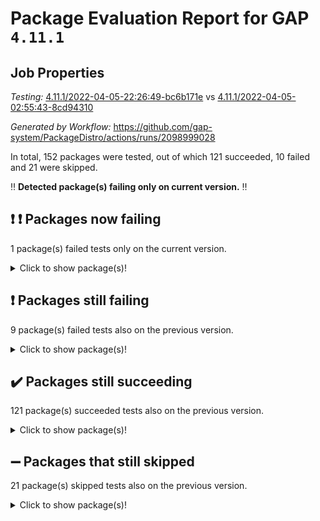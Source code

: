 # Package Evaluation Report for GAP `4.11.1`

## Job Properties

*Testing:* [4.11.1/2022-04-05-22:26:49-bc6b171e](https://github.com/gap-system/PackageDistro/blob/data/reports/4.11.1/2022-04-05-22:26:49-bc6b171e) vs [4.11.1/2022-04-05-02:55:43-8cd94310](https://github.com/gap-system/PackageDistro/blob/data/reports/4.11.1/2022-04-05-02:55:43-8cd94310)

*Generated by Workflow:* https://github.com/gap-system/PackageDistro/actions/runs/2098999028

In total, 152 packages were tested, out of which 121 succeeded, 10 failed and 21 were skipped.

:bangbang: **Detected package(s) failing only on current version.** :bangbang:

## :exclamation: :exclamation: Packages now failing

1 package(s) failed tests only on the current version.<details> <summary>Click to show package(s)!</summary>

- semigroups 4.0.0 [(failure)](https://github.com/gap-system/PackageDistro/runs/5841761301?check_suite_focus=true) vs semigroups 4.0.0 [(success)](None) <br>
</details>

## :exclamation: Packages still failing

9 package(s) failed tests also on the previous version.<details> <summary>Click to show package(s)!</summary>

- fining 1.4.1 [(failure)](https://github.com/gap-system/PackageDistro/runs/5841756926?check_suite_focus=true)<br>
- francy 1.2.4 [(failure)](https://github.com/gap-system/PackageDistro/runs/5841757240?check_suite_focus=true)<br>
- hap 1.38 [(failure)](https://github.com/gap-system/PackageDistro/runs/5841757858?check_suite_focus=true)<br>
- normalizinterface 1.3.2 [(failure)](https://github.com/gap-system/PackageDistro/runs/5841759920?check_suite_focus=true)<br>
- packagemanager 1.2 [(failure)](https://github.com/gap-system/PackageDistro/runs/5841760212?check_suite_focus=true)<br>
- recog 1.3.2 [(failure)](https://github.com/gap-system/PackageDistro/runs/5841761052?check_suite_focus=true)<br>
- transgrp 3.6.1 [(failure)](https://github.com/gap-system/PackageDistro/runs/5841762189?check_suite_focus=true)<br>
- unitlib 4.0.0 [(failure)](https://github.com/gap-system/PackageDistro/runs/5841762336?check_suite_focus=true)<br>
- yangbaxter 0.9.0 [(failure)](https://github.com/gap-system/PackageDistro/runs/5841762699?check_suite_focus=true)<br>
</details>

## :heavy_check_mark: Packages still succeeding

121 package(s) succeeded tests also on the previous version.<details> <summary>Click to show package(s)!</summary>

- ace 5.4 [(success)](https://github.com/gap-system/PackageDistro/runs/5841754963?check_suite_focus=true)<br>
- aclib 1.3.2 [(success)](https://github.com/gap-system/PackageDistro/runs/5841755032?check_suite_focus=true)<br>
- agt 0.2 [(success)](https://github.com/gap-system/PackageDistro/runs/5841755107?check_suite_focus=true)<br>
- alnuth 3.2.1 [(success)](https://github.com/gap-system/PackageDistro/runs/5841755182?check_suite_focus=true)<br>
- anupq 3.2.6 [(success)](https://github.com/gap-system/PackageDistro/runs/5841755241?check_suite_focus=true)<br>
- atlasrep 2.1.2 [(success)](https://github.com/gap-system/PackageDistro/runs/5841755311?check_suite_focus=true)<br>
- autodoc 2022.03.10 [(success)](https://github.com/gap-system/PackageDistro/runs/5841755360?check_suite_focus=true)<br>
- automata 1.15 [(success)](https://github.com/gap-system/PackageDistro/runs/5841755401?check_suite_focus=true)<br>
- automgrp 1.3.2 [(success)](https://github.com/gap-system/PackageDistro/runs/5841755454?check_suite_focus=true)<br>
- autpgrp 1.10.2 [(success)](https://github.com/gap-system/PackageDistro/runs/5841755500?check_suite_focus=true)<br>
- cap 2022.03-08 [(success)](https://github.com/gap-system/PackageDistro/runs/5841755553?check_suite_focus=true)<br>
- caratinterface 2.3.3 [(success)](https://github.com/gap-system/PackageDistro/runs/5841755622?check_suite_focus=true)<br>
- cddinterface 2020.06.24 [(success)](https://github.com/gap-system/PackageDistro/runs/5841755706?check_suite_focus=true)<br>
- circle 1.6.4 [(success)](https://github.com/gap-system/PackageDistro/runs/5841755747?check_suite_focus=true)<br>
- cohomolo 1.6.10 [(success)](https://github.com/gap-system/PackageDistro/runs/5841755784?check_suite_focus=true)<br>
- congruence 1.2.3 [(success)](https://github.com/gap-system/PackageDistro/runs/5841755832?check_suite_focus=true)<br>
- crime 1.6 [(success)](https://github.com/gap-system/PackageDistro/runs/5841755890?check_suite_focus=true)<br>
- crisp 1.4.5 [(success)](https://github.com/gap-system/PackageDistro/runs/5841755939?check_suite_focus=true)<br>
- crypting 0.10 [(success)](https://github.com/gap-system/PackageDistro/runs/5841755996?check_suite_focus=true)<br>
- cryst 4.1.24 [(success)](https://github.com/gap-system/PackageDistro/runs/5841756067?check_suite_focus=true)<br>
- crystcat 1.1.9 [(success)](https://github.com/gap-system/PackageDistro/runs/5841756121?check_suite_focus=true)<br>
- ctbllib 1.3.3 [(success)](https://github.com/gap-system/PackageDistro/runs/5841756171?check_suite_focus=true)<br>
- cubefree 1.19 [(success)](https://github.com/gap-system/PackageDistro/runs/5841756225?check_suite_focus=true)<br>
- curlinterface 2.2.2 [(success)](https://github.com/gap-system/PackageDistro/runs/5841756285?check_suite_focus=true)<br>
- cvec 2.7.5 [(success)](https://github.com/gap-system/PackageDistro/runs/5841756331?check_suite_focus=true)<br>
- datastructures 0.2.7 [(success)](https://github.com/gap-system/PackageDistro/runs/5841756375?check_suite_focus=true)<br>
- deepthought 1.0.5 [(success)](https://github.com/gap-system/PackageDistro/runs/5841756427?check_suite_focus=true)<br>
- design 1.7 [(success)](https://github.com/gap-system/PackageDistro/runs/5841756475?check_suite_focus=true)<br>
- difsets 2.3.1 [(success)](https://github.com/gap-system/PackageDistro/runs/5841756510?check_suite_focus=true)<br>
- digraphs 1.5.2 [(success)](https://github.com/gap-system/PackageDistro/runs/5841756552?check_suite_focus=true)<br>
- edim 1.3.5 [(success)](https://github.com/gap-system/PackageDistro/runs/5841756593?check_suite_focus=true)<br>
- example 4.3.0 [(success)](https://github.com/gap-system/PackageDistro/runs/5841756642?check_suite_focus=true)<br>
- factint 1.6.3 [(success)](https://github.com/gap-system/PackageDistro/runs/5841756747?check_suite_focus=true)<br>
- ferret 1.0.7 [(success)](https://github.com/gap-system/PackageDistro/runs/5841756800?check_suite_focus=true)<br>
- fga 1.4.0 [(success)](https://github.com/gap-system/PackageDistro/runs/5841756851?check_suite_focus=true)<br>
- float 1.0.3 [(success)](https://github.com/gap-system/PackageDistro/runs/5841756983?check_suite_focus=true)<br>
- format 1.4.3 [(success)](https://github.com/gap-system/PackageDistro/runs/5841757035?check_suite_focus=true)<br>
- forms 1.2.7 [(success)](https://github.com/gap-system/PackageDistro/runs/5841757088?check_suite_focus=true)<br>
- fplsa 1.2.5 [(success)](https://github.com/gap-system/PackageDistro/runs/5841757146?check_suite_focus=true)<br>
- fr 2.4.8 [(success)](https://github.com/gap-system/PackageDistro/runs/5841757190?check_suite_focus=true)<br>
- fwtree 1.3 [(success)](https://github.com/gap-system/PackageDistro/runs/5841757294?check_suite_focus=true)<br>
- gbnp 1.0.5 [(success)](https://github.com/gap-system/PackageDistro/runs/5841757330?check_suite_focus=true)<br>
- generalizedmorphismsforcap 2022.03-03 [(success)](https://github.com/gap-system/PackageDistro/runs/5841757369?check_suite_focus=true)<br>
- genss 1.6.6 [(success)](https://github.com/gap-system/PackageDistro/runs/5841757413?check_suite_focus=true)<br>
- gradedringforhomalg 2022.03-01 [(success)](https://github.com/gap-system/PackageDistro/runs/5841757451?check_suite_focus=true)<br>
- grape 4.8.5 [(success)](https://github.com/gap-system/PackageDistro/runs/5841757495?check_suite_focus=true)<br>
- groupoids 1.69 [(success)](https://github.com/gap-system/PackageDistro/runs/5841757540?check_suite_focus=true)<br>
- grpconst 2.6.2 [(success)](https://github.com/gap-system/PackageDistro/runs/5841757603?check_suite_focus=true)<br>
- guarana 0.96.3 [(success)](https://github.com/gap-system/PackageDistro/runs/5841757691?check_suite_focus=true)<br>
- guava 3.15 [(success)](https://github.com/gap-system/PackageDistro/runs/5841757777?check_suite_focus=true)<br>
- hapcryst 0.1.14 [(success)](https://github.com/gap-system/PackageDistro/runs/5841757956?check_suite_focus=true)<br>
- hecke 1.5.3 [(success)](https://github.com/gap-system/PackageDistro/runs/5841758038?check_suite_focus=true)<br>
- help 3.5 [(success)](https://github.com/gap-system/PackageDistro/runs/5841758167?check_suite_focus=true)<br>
- idrel 2.43 [(success)](https://github.com/gap-system/PackageDistro/runs/5841758285?check_suite_focus=true)<br>
- images 1.3.1 [(success)](https://github.com/gap-system/PackageDistro/runs/5841758395?check_suite_focus=true)<br>
- intpic 0.2.4 [(success)](https://github.com/gap-system/PackageDistro/runs/5841758476?check_suite_focus=true)<br>
- io 4.7.2 [(success)](https://github.com/gap-system/PackageDistro/runs/5841758539?check_suite_focus=true)<br>
- irredsol 1.4.3 [(success)](https://github.com/gap-system/PackageDistro/runs/5841758605?check_suite_focus=true)<br>
- json 2.1.0 [(success)](https://github.com/gap-system/PackageDistro/runs/5841758665?check_suite_focus=true)<br>
- jupyterkernel 1.4.1 [(success)](https://github.com/gap-system/PackageDistro/runs/5841758741?check_suite_focus=true)<br>
- jupyterviz 1.5.1 [(success)](https://github.com/gap-system/PackageDistro/runs/5841758780?check_suite_focus=true)<br>
- kan 1.34 [(success)](https://github.com/gap-system/PackageDistro/runs/5841758825?check_suite_focus=true)<br>
- kbmag 1.5.9 [(success)](https://github.com/gap-system/PackageDistro/runs/5841758899?check_suite_focus=true)<br>
- laguna 3.9.4 [(success)](https://github.com/gap-system/PackageDistro/runs/5841758947?check_suite_focus=true)<br>
- liealgdb 2.2.1 [(success)](https://github.com/gap-system/PackageDistro/runs/5841758997?check_suite_focus=true)<br>
- liepring 1.9.2 [(success)](https://github.com/gap-system/PackageDistro/runs/5841759063?check_suite_focus=true)<br>
- liering 2.4.2 [(success)](https://github.com/gap-system/PackageDistro/runs/5841759105?check_suite_focus=true)<br>
- linearalgebraforcap 2022.03-06 [(success)](https://github.com/gap-system/PackageDistro/runs/5841759163?check_suite_focus=true)<br>
- loops 3.4.1 [(success)](https://github.com/gap-system/PackageDistro/runs/5841759208?check_suite_focus=true)<br>
- lpres 1.0.3 [(success)](https://github.com/gap-system/PackageDistro/runs/5841759254?check_suite_focus=true)<br>
- majoranaalgebras 1.4 [(success)](https://github.com/gap-system/PackageDistro/runs/5841759304?check_suite_focus=true)<br>
- mapclass 1.4.5 [(success)](https://github.com/gap-system/PackageDistro/runs/5841759354?check_suite_focus=true)<br>
- matgrp 0.64 [(success)](https://github.com/gap-system/PackageDistro/runs/5841759416?check_suite_focus=true)<br>
- modisom 2.5.1 [(success)](https://github.com/gap-system/PackageDistro/runs/5841759465?check_suite_focus=true)<br>
- modulepresentationsforcap 2022.03-02 [(success)](https://github.com/gap-system/PackageDistro/runs/5841759530?check_suite_focus=true)<br>
- monoidalcategories 2022.03-02 [(success)](https://github.com/gap-system/PackageDistro/runs/5841759584?check_suite_focus=true)<br>
- nconvex 2020.11-04 [(success)](https://github.com/gap-system/PackageDistro/runs/5841759673?check_suite_focus=true)<br>
- nilmat 1.4.1 [(success)](https://github.com/gap-system/PackageDistro/runs/5841759745?check_suite_focus=true)<br>
- nock 1.5 [(success)](https://github.com/gap-system/PackageDistro/runs/5841759847?check_suite_focus=true)<br>
- nq 2.5.8 [(success)](https://github.com/gap-system/PackageDistro/runs/5841759985?check_suite_focus=true)<br>
- numericalsgps 1.3.0 [(success)](https://github.com/gap-system/PackageDistro/runs/5841760033?check_suite_focus=true)<br>
- openmath 11.5.0 [(success)](https://github.com/gap-system/PackageDistro/runs/5841760079?check_suite_focus=true)<br>
- orb 4.8.4 [(success)](https://github.com/gap-system/PackageDistro/runs/5841760137?check_suite_focus=true)<br>
- patternclass 2.4.2 [(success)](https://github.com/gap-system/PackageDistro/runs/5841760279?check_suite_focus=true)<br>
- permut 2.0.4 [(success)](https://github.com/gap-system/PackageDistro/runs/5841760321?check_suite_focus=true)<br>
- polenta 1.3.10 [(success)](https://github.com/gap-system/PackageDistro/runs/5841760451?check_suite_focus=true)<br>
- polymaking 0.8.6 [(success)](https://github.com/gap-system/PackageDistro/runs/5841760505?check_suite_focus=true)<br>
- primgrp 3.4.1 [(success)](https://github.com/gap-system/PackageDistro/runs/5841760572?check_suite_focus=true)<br>
- profiling 2.5.0 [(success)](https://github.com/gap-system/PackageDistro/runs/5841760634?check_suite_focus=true)<br>
- qpa 1.33 [(success)](https://github.com/gap-system/PackageDistro/runs/5841760718?check_suite_focus=true)<br>
- quagroup 1.8.3 [(success)](https://github.com/gap-system/PackageDistro/runs/5841760839?check_suite_focus=true)<br>
- radiroot 2.9 [(success)](https://github.com/gap-system/PackageDistro/runs/5841760902?check_suite_focus=true)<br>
- rcwa 4.6.4 [(success)](https://github.com/gap-system/PackageDistro/runs/5841760952?check_suite_focus=true)<br>
- rds 1.8 [(success)](https://github.com/gap-system/PackageDistro/runs/5841761004?check_suite_focus=true)<br>
- repndecomp 1.2.1 [(success)](https://github.com/gap-system/PackageDistro/runs/5841761117?check_suite_focus=true)<br>
- repsn 3.1.0 [(success)](https://github.com/gap-system/PackageDistro/runs/5841761156?check_suite_focus=true)<br>
- resclasses 4.7.2 [(success)](https://github.com/gap-system/PackageDistro/runs/5841761207?check_suite_focus=true)<br>
- scscp 2.3.1 [(success)](https://github.com/gap-system/PackageDistro/runs/5841761267?check_suite_focus=true)<br>
- sglppow 2.2 [(success)](https://github.com/gap-system/PackageDistro/runs/5841761351?check_suite_focus=true)<br>
- sgpviz 0.999.5 [(success)](https://github.com/gap-system/PackageDistro/runs/5841761446?check_suite_focus=true)<br>
- simpcomp 2.1.14 [(success)](https://github.com/gap-system/PackageDistro/runs/5841761506?check_suite_focus=true)<br>
- singular 2020.12.18 [(success)](https://github.com/gap-system/PackageDistro/runs/5841761550?check_suite_focus=true)<br>
- sla 1.5.3 [(success)](https://github.com/gap-system/PackageDistro/runs/5841761612?check_suite_focus=true)<br>
- smallgrp 1.4.2 [(success)](https://github.com/gap-system/PackageDistro/runs/5841761667?check_suite_focus=true)<br>
- smallsemi 0.6.13 [(success)](https://github.com/gap-system/PackageDistro/runs/5841761725?check_suite_focus=true)<br>
- sonata 2.9.3 [(success)](https://github.com/gap-system/PackageDistro/runs/5841761776?check_suite_focus=true)<br>
- sophus 1.25 [(success)](https://github.com/gap-system/PackageDistro/runs/5841761826?check_suite_focus=true)<br>
- spinsym 1.5.2 [(success)](https://github.com/gap-system/PackageDistro/runs/5841761915?check_suite_focus=true)<br>
- symbcompcc 1.3.2 [(success)](https://github.com/gap-system/PackageDistro/runs/5841761998?check_suite_focus=true)<br>
- thelma 1.3 [(success)](https://github.com/gap-system/PackageDistro/runs/5841762040?check_suite_focus=true)<br>
- tomlib 1.2.9 [(success)](https://github.com/gap-system/PackageDistro/runs/5841762082?check_suite_focus=true)<br>
- toric 1.9.5 [(success)](https://github.com/gap-system/PackageDistro/runs/5841762141?check_suite_focus=true)<br>
- ugaly 4.0.2 [(success)](https://github.com/gap-system/PackageDistro/runs/5841762234?check_suite_focus=true)<br>
- unipot 1.5 [(success)](https://github.com/gap-system/PackageDistro/runs/5841762291?check_suite_focus=true)<br>
- utils 0.72 [(success)](https://github.com/gap-system/PackageDistro/runs/5841762380?check_suite_focus=true)<br>
- uuid 0.7 [(success)](https://github.com/gap-system/PackageDistro/runs/5841762423?check_suite_focus=true)<br>
- walrus 0.9991 [(success)](https://github.com/gap-system/PackageDistro/runs/5841762474?check_suite_focus=true)<br>
- wedderga 4.10.1 [(success)](https://github.com/gap-system/PackageDistro/runs/5841762535?check_suite_focus=true)<br>
- xmod 2.86 [(success)](https://github.com/gap-system/PackageDistro/runs/5841762604?check_suite_focus=true)<br>
- xmodalg 1.18 [(success)](https://github.com/gap-system/PackageDistro/runs/5841762654?check_suite_focus=true)<br>
- zeromqinterface 0.13 [(success)](https://github.com/gap-system/PackageDistro/runs/5841762745?check_suite_focus=true)<br>
</details>

## :heavy_minus_sign: Packages that still skipped

21 package(s) skipped tests also on the previous version.<details> <summary>Click to show package(s)!</summary>

- 4ti2interface 2022.03-01 [(skipped)](https://github.com/gap-system/PackageDistro/runs/5841696776?check_suite_focus=true)<br>
- browse 1.8.14 [(skipped)](https://github.com/gap-system/PackageDistro/runs/5841696776?check_suite_focus=true)<br>
- corelg 1.55 [(skipped)](https://github.com/gap-system/PackageDistro/runs/5841696776?check_suite_focus=true)<br>
- examplesforhomalg 2022.03-01 [(skipped)](https://github.com/gap-system/PackageDistro/runs/5841696776?check_suite_focus=true)<br>
- gapdoc 1.6.5 [(skipped)](https://github.com/gap-system/PackageDistro/runs/5841696776?check_suite_focus=true)<br>
- gauss 2022.03-01 [(skipped)](https://github.com/gap-system/PackageDistro/runs/5841696776?check_suite_focus=true)<br>
- gaussforhomalg 2022.03-01 [(skipped)](https://github.com/gap-system/PackageDistro/runs/5841696776?check_suite_focus=true)<br>
- gradedmodules 2022.03-01 [(skipped)](https://github.com/gap-system/PackageDistro/runs/5841696776?check_suite_focus=true)<br>
- homalg 2022.03-01 [(skipped)](https://github.com/gap-system/PackageDistro/runs/5841696776?check_suite_focus=true)<br>
- homalgtocas 2022.03-01 [(skipped)](https://github.com/gap-system/PackageDistro/runs/5841696776?check_suite_focus=true)<br>
- io_forhomalg 2022.03-01 [(skipped)](https://github.com/gap-system/PackageDistro/runs/5841696776?check_suite_focus=true)<br>
- itc 1.5.1 [(skipped)](https://github.com/gap-system/PackageDistro/runs/5841696776?check_suite_focus=true)<br>
- localizeringforhomalg 2022.03-01 [(skipped)](https://github.com/gap-system/PackageDistro/runs/5841696776?check_suite_focus=true)<br>
- matricesforhomalg 2022.03-02 [(skipped)](https://github.com/gap-system/PackageDistro/runs/5841696776?check_suite_focus=true)<br>
- modules 2022.03-01 [(skipped)](https://github.com/gap-system/PackageDistro/runs/5841696776?check_suite_focus=true)<br>
- polycyclic 2.16 [(skipped)](https://github.com/gap-system/PackageDistro/runs/5841696776?check_suite_focus=true)<br>
- ringsforhomalg 2022.03-01 [(skipped)](https://github.com/gap-system/PackageDistro/runs/5841696776?check_suite_focus=true)<br>
- sco 2022.03-01 [(skipped)](https://github.com/gap-system/PackageDistro/runs/5841696776?check_suite_focus=true)<br>
- toolsforhomalg 2022.03-01 [(skipped)](https://github.com/gap-system/PackageDistro/runs/5841696776?check_suite_focus=true)<br>
- toricvarieties 2022.03.23 [(skipped)](https://github.com/gap-system/PackageDistro/runs/5841696776?check_suite_focus=true)<br>
- xgap 4.31 [(skipped)](https://github.com/gap-system/PackageDistro/runs/5841696776?check_suite_focus=true)<br>
</details>

